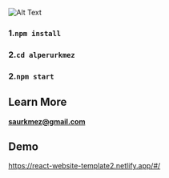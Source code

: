 
![Alt Text](https://media.giphy.com/media/VtMrqXAXgGyScZnJ8X/giphy.gif)


### 1.`npm install`

### 2.`cd alperurkmez`

### 2.`npm start`



## Learn More

**saurkmez@gmail.com**

## Demo

https://react-website-template2.netlify.app/#/
